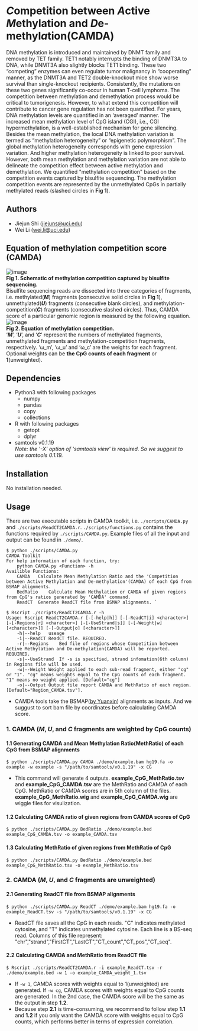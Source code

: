 # *C*ompetition between *A*ctive *M*ethylation and *D*e-methyl*a*tion(CAMDA)
DNA methylation is introduced and maintained by DNMT family and removed by TET family. TET1 notably interrupts the binding of DNMT3A to DNA, while DNMT3A also slightly blocks TET1 binding. These two “competing” enzymes can even regulate tumor malignancy in “cooperating” manner, as the DNMT3A and TET2 double-knockout mice show worse survival than single-knockout recipients. Consistently, the mutations on these two genes significantly co-occur in human T-cell lymphoma. The competition between methylation and demethylation process would be critical to tumorigenesis. However, to what extend this competition will contribute to cancer gene regulation has not been quantified.
For years, DNA methylation levels are quantified in an ‘averaged’ manner. The increased mean methylation level of CpG island (CGI), i.e., CGI hypermethylation, is a well-established mechanism for gene silencing. Besides the mean methylation, the local DNA methylation variation is termed as “methylation heterogeneity” or “epigenetic polymorphism”. The global methylation heterogeneity corresponds with gene expression variation. And higher methylation heterogeneity is linked to poor survival. However, both mean methylation and methylation variation are not able to delineate the competition effect between active methylation and demethylation.
We quantified "methylation competition" based on the competition events captured by bisulfite sequencing. The methylation competition events are represented by the unmethylated CpGs in partially methylated reads (slashed circles in **Fig 1**).
## Authors
- Jiejun Shi (jiejuns@uci.edu)
- Wei Li (wei.li@uci.edu)
## Equation of methylation competition score (CAMDA)
![image](https://github.com/JiejunShi/methylation_interruption/blob/master/images/CAMDA_schematic.png)  
**Fig 1. Schematic of methylation competition captured by bisulfite sequencing.**  
Bisulfite sequencing reads are dissected into three categories of fragments, i.e. methylated(***M***) fragments (consecutive solid circles in **Fig 1**), unmethylated(***U***) fragments (consecutive blank circles), and methylation-competition(***C***) fragments (consecutive slashed circles). Thus, CAMDA score of a particular genomic region is measured by the following equation.  
![image](https://github.com/JiejunShi/methylation_interruption/blob/master/images/CAMDA_Equation.png)  
**Fig 2. Equation of methylation competition.**  
‘***M***’, ‘***U***’, and ‘***C***’ represent the numbers of methylated fragments, unmethylated fragments and methylation-competition fragments, respectively. ‘ω_m’, ‘ω_u’ and ‘ω_c’ are the weights for each fragment. Optional weights can be **the CpG counts of each fragment** or **1**(unweighted).
## Dependencies
- Python3 with following packages
  - numpy
  - pandas
  - copy
  - collections
- R with following packages
  - getopt
  - dplyr
- samtools v0.1.19  
*Note: the '-X' option of 'samtools view' is required. So we suggest to use samtools 0.1.19.*
## Installation
No installation needed.
## Usage
There are two executable scripts in CAMDA toolkit, i.e. `./scripts/CAMDA.py` and `./scripts/ReadCT2CAMDA.r`. `./scripts/functions.py` contains the functions required by `./scripts/CAMDA.py`. Example files of all the input and output can be found in `./demo/`.

	$ python ./scripts/CAMDA.py
 	CAMDA Toolkit
 	For help information of each function, try:
		python CAMDA.py <Function> -h
	Availible Functions:
		CAMDA	Calculate Mean Methylation Ratio and the 'Competition between Active Methylation and De-methylation'(CAMDA) of each CpG from BSMAP alignments.
		BedRatio	Calculate Mean Methylation or CAMDA of given regions from CpG's ratios generated by 'CAMDA' command.
		ReadCT	Generate ReadCT file from BSMAP alignments. `  

	$ Rscript ./scripts/ReadCT2CAMDA.r -h
	Usage: Rscript ReadCT2CAMDA.r [-[-help|h]] [-[-ReadCT|i] <character>] [-[-Regions|r] <character>] [-[-UseStrand|s]] [-[-Weight|w] [<character>]] [-[-Output|o] [<character>]]
		-h|--help	useage
		-i|--ReadCT	ReadCT file. REQUIRED.
		-r|--Regions	Bed file of regions whose Competition between Active Methylation and De-methylation(CAMDA) will be reported. REQUIRED.
		-s|--UseStrand	If -s is specified, strand infomation(6th column) in Regions file will be used.
		-w|--Weight	Weight applied to each sub-read fragment, either "cg" or "1". "cg" means weights equal to the CpG counts of each fragment. "1" means no weight applied. [Default="cg"]
		-o|--Output	Output file report CAMDA and MethRatio of each region. [Default="Region_CAMDA.tsv"].

  - CAMDA tools take the BSMAP([by Yuanxin](https://sites.google.com/a/brown.edu/bioinformatics-in-biomed/bsmap-for-methylation)) alignments as inputs. And we suggust to sort bam file by coordinates before calculating CAMDA score.

### 1. CAMDA (***M***, ***U***, and ***C*** fragments are weighted by CpG counts)
#### 1.1 Generating CAMDA and Mean Methylation Ratio(MethRatio) of each CpG from BSMAP alignments

	$ python ./scripts/CAMDA.py CAMDA ./demo/example.bam hg19.fa -o example -w example -s "/path/to/samtools/v0.1.19" -x CG

  - This command will generate 4 outputs. **example_CpG_MethRatio.tsv** and **example_CpG_CAMDA.tsv** are the MethRatio and CAMDA of each CpG. MethRatio or CAMDA scores are in 5th column of the files. **example_CpG_MethRatio.wig** and **example_CpG_CAMDA.wig** are wiggle files for visulization. 

#### 1.2 Calculating CAMDA ratio of given regions from CAMDA scores of CpG

	$ python ./scripts/CAMDA.py BedRatio ./demo/example.bed example_CpG_CAMDA.tsv -o example_CAMDA.tsv

#### 1.3 Calculating MethRatio of given regions from MethRatio of CpG

	$ python ./scripts/CAMDA.py BedRatio ./demo/example.bed example_CpG_MethRatio.tsv -o example_MethRatio.tsv

### 2. CAMDA (***M***, ***U***, and ***C*** fragments are unweighted)
#### 2.1 Generating ReadCT file from BSMAP alignments

	$ python ./scripts/CAMDA.py ReadCT ./demo/example.bam hg19.fa -o example_ReadCT.tsv -s "/path/to/samtools/v0.1.19" -x CG

  - ReadCT file saves all the CpG in each reads. "C" indicates methylated cytosine, and "T" indicates unmethylated cytosine. Each line is a BS-seq read. Columns of this file represent: "chr","strand","FirstCT","LastCT","CT_count","CT_pos","CT_seq".

#### 2.2 Calculating CAMDA and MethRatio from ReadCT file

	$ Rscript ./scripts/ReadCT2CAMDA.r -i example_ReadCT.tsv -r ./demo/example.bed -w 1 -o example_CAMDA_weight_1.tsv
	
  - If `-w 1`, CAMDA scores with weights equal to 1(unweighted) are generated. If `-w cg`, CAMDA scores with weights equal to CpG counts are generated. In the 2nd case, the CAMDA score will be the same as the output in step **1.2**. 
  - Because step **2.1** is time-consuming, we recommend to follow step **1.1** and **1.2** if you only want the CAMDA score with weights equal to CpG counts, which performs better in terms of expression correlation.

